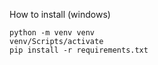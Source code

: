 How to install (windows)

```
python -m venv venv
venv/Scripts/activate
pip install -r requirements.txt
```
